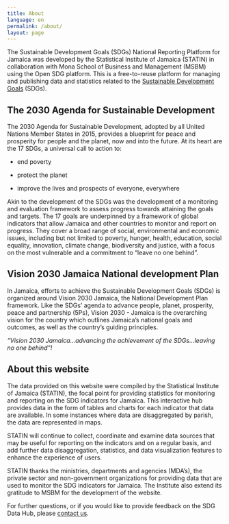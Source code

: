 ```yaml
---
title: About
language: en
permalink: /about/
layout: page
---
```


The Sustainable Development Goals (SDGs) National Reporting Platform for Jamaica was developed by the Statistical Institute of Jamaica (STATIN) in collaboration with Mona School of Business and Management (MSBM) using the Open SDG platform. This is  a free-to-reuse platform for managing and publishing data and statistics related to the  [Sustainable Development Goals](http://www.un.org/sustainabledevelopment/sustainable-development-goals/) (SDGs).

## The 2030 Agenda for Sustainable Development

The 2030 Agenda for Sustainable Development, adopted by all United Nations Member States in 2015, provides a blueprint for peace and prosperity for people and the planet, now and into the future.  At its heart are the 17 SDGs, a universal call to action to:

  * end poverty
  
  * protect the planet
  
  * improve the lives and prospects of everyone, everywhere

Akin to the development of the SDGs was the development of a monitoring and evaluation framework to assess progress towards attaining the goals and targets. The 17 goals are underpinned by a framework of global indicators that allow Jamaica and other countries to monitor and report on progress. They cover a broad range of social, environmental and economic issues, including but not limited to poverty, hunger, health, education, social equality, innovation, climate change, biodiversity and justice, with a focus on the most vulnerable and a commitment to “leave no one behind”. 

## Vision 2030 Jamaica National development Plan

In Jamaica, efforts to achieve the Sustainable Development Goals (SDGs) is organized around Vision 2030 Jamaica, the National Development Plan framework. Like the SDGs’ agenda to advance people, planet, prosperity, peace and partnership (5Ps), Vision 2030 - Jamaica is the overarching vision for the country which outlines Jamaica’s national goals and outcomes, as well as the country’s guiding principles. 

*“Vision 2030 Jamaica…advancing the achievement of the SDGs…leaving no one behind”!*

## About this website

The data provided on this website were compiled by the Statistical Institute of Jamaica (STATIN), the focal point for providing statistics for monitoring and reporting on the SDG indicators for Jamaica. This interactive hub provides data in the form of tables and charts for each indicator that data are available. In some instances where data are disaggregated by parish, the data are represented in maps. 

STATIN will continue to collect, coordinate and examine data sources that may be useful for reporting on the indicators and on a regular basis, and add further data disaggregation, statistics, and data visualization features to enhance the experience of users.

STATIN thanks the ministries, departments and agencies (MDA’s), the private sector and non-government organizations for providing data that are used to monitor the SDG indicators for Jamaica. The Institute also extend its gratitude to MSBM for the development of the website. 

For further questions, or if you would like to provide feedback on the SDG Data Hub, please [contact us](mailto:info@statinja.gov.jm). 
